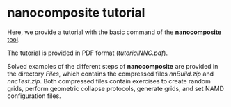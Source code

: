 # nanocomposite tutorial


Here, we provide a tutorial with the basic command of the  [**nanocomposite** tool](https://github.com/nanocomposite/nnc).

The tutorial is provided in PDF format (*tutorialNNC.pdf*).

Solved examples of the different steps of **nanocomposite** are provided in the directory *Files*, which contains the compressed files  *nnBuild.zip* and  *nncTest.zip*. Both compressed files contain exercises to create random grids, perform geometric collapse protocols, generate grids, and set NAMD configuration files.
